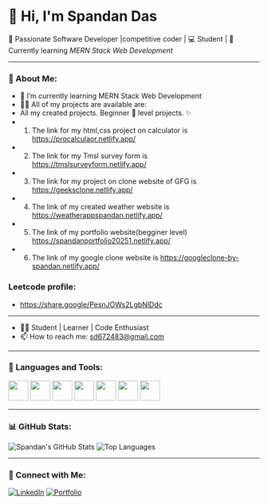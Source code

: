 # 👋 Hi, I'm Spandan Das

🎯 Passionate Software Developer |competitive coder | 💻 Student | 🌱 Currently learning *MERN Stack Web Development*

---

### 💫 About Me:
- 🌱 I’m currently learning MERN Stack Web Development  
- 👨‍💻 All of my projects are available are:
- All my created projects. Beginner 🔰 level projects. ✨ 
- 1. The link for my html,css project on calculator is https://procalculaor.netlify.app/
- 2. The link for my Tmsl survey form is https://tmslsurveyform.netlify.app/
- 3. The link for my project on clone website of GFG is https://geeksclone.netlify.app/
- 4. The link of my created weather website is https://weatherappspandan.netlify.app/
- 5. The link of my portfolio website(begginer level) https://spandanportfolio20251.netlify.app/
- 6. The link of my google clone website is https://googleclone-by-spandan.netlify.app/

### Leetcode profile:
- https://share.google/PesnJOWs2LgbNlDdc
---
  
- 🧑‍🎓 Student | Learner | Code Enthusiast  
- 📫 How to reach me: sd672483@gmail.com

---

### 🧰 Languages and Tools:
<p align="left">
  <img src="https://cdn.jsdelivr.net/gh/devicons/devicon/icons/html5/html5-original.svg" width="40" height="40"/>
  <img src="https://cdn.jsdelivr.net/gh/devicons/devicon/icons/css3/css3-original.svg" width="40" height="40"/>
  <img src="https://cdn.jsdelivr.net/gh/devicons/devicon/icons/javascript/javascript-original.svg" width="40" height="40"/>
  <img src="https://cdn.jsdelivr.net/gh/devicons/devicon/icons/nodejs/nodejs-original.svg" width="40" height="40"/>
  <img src="https://cdn.jsdelivr.net/gh/devicons/devicon/icons/mongodb/mongodb-original.svg" width="40" height="40"/>
  <img src="https://cdn.jsdelivr.net/gh/devicons/devicon/icons/python/python-original.svg" width="40" height="40"/>
  <img src="https://cdn.jsdelivr.net/gh/devicons/devicon/icons/c/c-original.svg" width="40" height="40"/>
</p>

---

### 📊 GitHub Stats:
![Spandan's GitHub Stats](https://github-readme-stats.vercel.app/api?username=Spandan2106&show_icons=true&theme=radical)
![Top Languages](https://github-readme-stats.vercel.app/api/top-langs/?username=Spandan2106&layout=compact&theme=radical)

---

### 🔗 Connect with Me:
[![LinkedIn](https://img.shields.io/badge/LinkedIn-blue?style=for-the-badge&logo=linkedin&logoColor=white)](https://linkedin.com/in/spandan-das-b7b5a431b)
[![Portfolio](https://img.shields.io/badge/Portfolio-000?style=for-the-badge&logo=vercel&logoColor=white)](https://yourportfolio.vercel.app)
